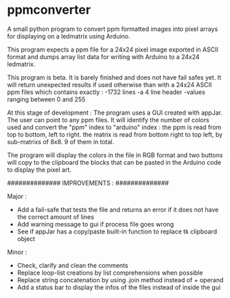 # ppmconverter
A small python program to convert ppm formatted images into pixel arrays for displaying on a ledmatrix using Arduino.

This program expects a ppm file for a 24x24 pixel image exported in ASCII format and dumps array list data for writing with Arduino to a 24x24 ledmatrix.

This program is beta.
It is barely finished and does not have fail safes yet.
It will return unexpected results if used otherwise than with a 24x24 ASCII ppm files which contains exactly :
-1732 lines
-a 4 line header
-values ranging between 0 and 255

At this stage of development :
The program uses a GUI created with appJar.
The user can point to any ppm files.
It will identify the number of colors used and convert the "ppm" index to "arduino" index :
    the ppm is read from top to bottom, left to right.
    the matrix is read from bottom right to top left, by sub-matrixs of 8x8. 9 of them in total.

The program will display the colors in the file in RGB format and two buttons will copy to the clipboard the blocks that can be pasted in the Arduino code to display the pixel art.


##############
IMPROVEMENTS :
##############

Major :
- Add a fail-safe that tests the file and returns an error if it does not have the correct amount of lines
- Add warning message to gui if process file goes wrong
- See if appJar has a copy/paste built-in function to replace tk clipboard object

Minor :
- Check, clarify and clean the comments
- Replace loop-list creations by list comprehensions when possible
- Replace string concatenation by using .join method instead of + operand
- Add a status bar to display the infos of the files instead of inside the gui

